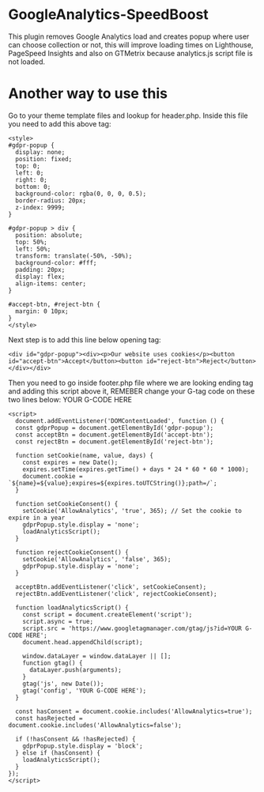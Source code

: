 # GoogleAnalytics-SpeedBoost
This plugin removes Google Analytics load and creates popup where user can choose collection or not, this will improve loading times on Lighthouse, PageSpeed Insights and also on GTMetrix because analytics.js script file is not loaded.

# Another way to use this
Go to your theme template files and lookup for header.php. Inside this file you need to add this above </head> tag:
```
<style>
#gdpr-popup {
  display: none;
  position: fixed;
  top: 0;
  left: 0;
  right: 0;
  bottom: 0;
  background-color: rgba(0, 0, 0, 0.5);
  border-radius: 20px;
  z-index: 9999;
}

#gdpr-popup > div {
  position: absolute;
  top: 50%;
  left: 50%;
  transform: translate(-50%, -50%);
  background-color: #fff;
  padding: 20px;
  display: flex;
  align-items: center; 
}

#accept-btn, #reject-btn {
  margin: 0 10px; 
}
</style>
```
Next step is to add this line below opening <body> tag:
```
<div id="gdpr-popup"><div><p>Our website uses cookies</p><button id="accept-btn">Accept</button><button id="reject-btn">Reject</button></div></div>
```

Then you need to go inside footer.php file where we are looking ending </body> tag and adding this script above it, REMEBER change your G-tag code on these two lines below: YOUR G-CODE HERE
```
<script>
  document.addEventListener('DOMContentLoaded', function () {
  const gdprPopup = document.getElementById('gdpr-popup');
  const acceptBtn = document.getElementById('accept-btn');
  const rejectBtn = document.getElementById('reject-btn');

  function setCookie(name, value, days) {
    const expires = new Date();
    expires.setTime(expires.getTime() + days * 24 * 60 * 60 * 1000);
    document.cookie = `${name}=${value};expires=${expires.toUTCString()};path=/`;
  }

  function setCookieConsent() {
    setCookie('AllowAnalytics', 'true', 365); // Set the cookie to expire in a year
    gdprPopup.style.display = 'none';
    loadAnalyticsScript();
  }

  function rejectCookieConsent() {
    setCookie('AllowAnalytics', 'false', 365);
    gdprPopup.style.display = 'none';
  }

  acceptBtn.addEventListener('click', setCookieConsent);
  rejectBtn.addEventListener('click', rejectCookieConsent);

  function loadAnalyticsScript() {
    const script = document.createElement('script');
    script.async = true;
    script.src = 'https://www.googletagmanager.com/gtag/js?id=YOUR G-CODE HERE';
    document.head.appendChild(script);

    window.dataLayer = window.dataLayer || [];
    function gtag() {
      dataLayer.push(arguments);
    }
    gtag('js', new Date());
    gtag('config', 'YOUR G-CODE HERE');
  }

  const hasConsent = document.cookie.includes('AllowAnalytics=true');
  const hasRejected = document.cookie.includes('AllowAnalytics=false');

  if (!hasConsent && !hasRejected) {
    gdprPopup.style.display = 'block';
  } else if (hasConsent) {
    loadAnalyticsScript(); 
  }
});
</script>
```
